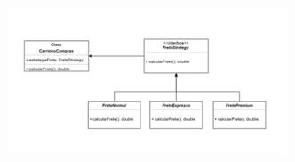 ![](https://github.com/Pedrolucasrd/Bertoti/blob/d9d61e405b4b9c97c01a55496e0cb6922dc0b28d/padroesProjetos/imagens/Strategy.png)
